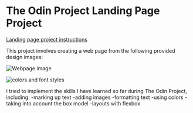 #  The Odin Project Landing Page Project 

[Landing page project instructions](https://www.theodinproject.com/lessons/foundations-landing-page) 

This project involves creating a web page from the following provided design images: 

![Webpage image](https://cdn.statically.io/gh/TheOdinProject/curriculum/81a5d553f4073e593d23a6ab00d50eef8620796d/foundations/html_css/project/imgs/01.png)

![colors and font styles](https://cdn.statically.io/gh/TheOdinProject/curriculum/81a5d553f4073e593d23a6ab00d50eef8620796d/foundations/html_css/project/imgs/02.png)

I tried to implement the skills I have learned so far during The Odin Project, including: 
-marking up text
-adding images
-formatting text
-using colors
-taking into account the box model
-layouts with flexbox
